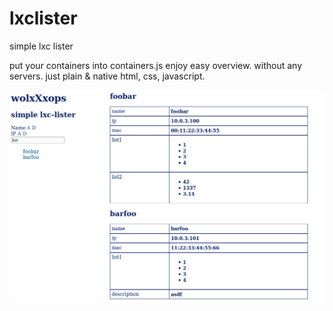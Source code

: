 lxclister
=========

simple lxc lister

put your containers into containers.js
enjoy easy overview. without any servers. just plain & native html, css, javascript. 

<img src="screenshot.png" />
